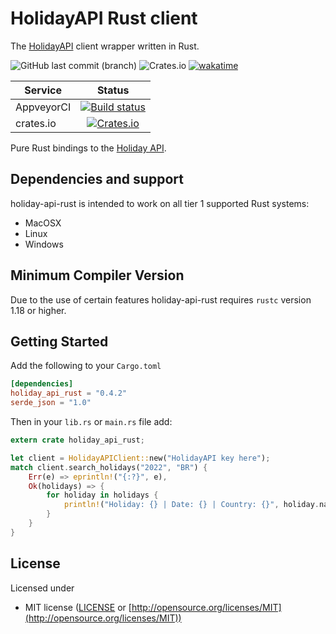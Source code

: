 # HolidayAPI Rust client

The [HolidayAPI](https://holidayapi.com/docs) client wrapper written in Rust. 

![GitHub last commit (branch)](https://img.shields.io/github/last-commit/guibranco/holiday-api-rust/master)
![Crates.io](https://img.shields.io/crates/d/holiday-api-rust)
[![wakatime](https://wakatime.com/badge/github/guibranco/holiday-api-rust.svg)](https://wakatime.com/badge/github/guibranco/holiday-api-rust)

| Service      | Status |
| -------      | :----: |
| AppveyorCI   | [![Build status](https://ci.appveyor.com/api/projects/status/4ksqycqm761c06jb?svg=true)](https://ci.appveyor.com/project/guibranco/holiday-api-rust/branch/master) |
| crates.io    | [![Crates.io](https://img.shields.io/crates/v/holiday-api-rust.svg)](https://crates.io/crates/holiday-api-rust) |

Pure Rust bindings to the [Holiday API](https://holidayapi.com).

## Dependencies and support

holiday-api-rust is intended to work on all tier 1 supported Rust systems:

- MacOSX
- Linux
- Windows

## Minimum Compiler Version

Due to the use of certain features holiday-api-rust requires `rustc` version 1.18 or
higher.

## Getting Started

Add the following to your `Cargo.toml`

```toml
[dependencies]
holiday_api_rust = "0.4.2"
serde_json = "1.0"
```

Then in your `lib.rs` or `main.rs` file add:

```rust
extern crate holiday_api_rust;

let client = HolidayAPIClient::new("HolidayAPI key here");
match client.search_holidays("2022", "BR") {
    Err(e) => eprintln!("{:?}", e),
    Ok(holidays) => {
        for holiday in holidays {
            println!("Holiday: {} | Date: {} | Country: {}", holiday.name, holiday.date, holiday.country);
        }
    }
}
```

## License

Licensed under

- MIT license ([LICENSE](https://github.com/guibranco/holiday-api-rust/blob/master/LICENSE) or [http://opensource.org/licenses/MIT](http://opensource.org/licenses/MIT))
